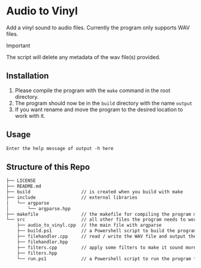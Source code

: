 # Audio to Vinyl

 Add a vinyl sound to audio files. Currently the program only supports WAV files.

> [!IMPORTANT]
> The script will delete any metadata of the wav file(s) provided.


## Installation

1. Please compile the program with the `make` command in the root directory.
2. The program should now be in the `build` directory with the name `output`
3. If you want rename and move the program to the desired location to work with it.


## Usage

```txt
Enter the help message of output -h here
```


## Structure of this Repo

```txt
├── LICENSE
├── README.md
├── build                   // is created when you build with make
├── include                 // external libraries
│   └── argparse
│       └── argparse.hpp
├── makefile                // the makefile for compiling the program more easily
└── src                     // all other files the program needs to work
    ├── audio_to_vinyl.cpp  // the main file with argparse
    ├── build.ps1           // a Powershell script to build the program from the src directory
    ├── filehandler.cpp     // read / write the WAV file and output the WAVHeader
    ├── filehandler.hpp
    ├── filters.cpp         // apply some filters to make it sound more like vinyl
    ├── filters.hpp
    └── run.ps1             // a Powershell script to run the program form the src directory
```
